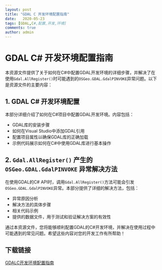 ```yaml
---
layout: post
title: "GDAL C 开发环境配置指南"
date:   2020-05-23
tags: [GDAL,C#,配置,开发,环境]
comments: true
author: admin
---
```

# GDAL C# 开发环境配置指南

本资源文件提供了关于如何在C#中配置GDAL开发环境的详细步骤，并解决了在使用`Gdal.AllRegister()`时可能遇到的`OSGeo.GDAL.GdalPINVOKE`异常问题。以下是资源文件的主要内容：

## 1. GDAL C# 开发环境配置

本部分详细介绍了如何在C#项目中配置GDAL开发环境。内容包括：

- GDAL库的安装步骤
- 如何在Visual Studio中添加GDAL引用
- 配置项目属性以确保GDAL库的正确加载
- 示例代码展示如何在C#中使用GDAL库进行基本操作

## 2. `Gdal.AllRegister()` 产生的 `OSGeo.GDAL.GdalPINVOKE` 异常解决方法

在使用GDAL的C# API时，调用`Gdal.AllRegister()`方法可能会引发`OSGeo.GDAL.GdalPINVOKE`异常。本部分提供了详细的解决方法，包括：

- 异常原因分析
- 解决方法的具体步骤
- 相关代码示例
- 提供的数据文件，用于测试和验证解决方案的有效性

通过本资源文件，您将能够顺利配置GDAL的C#开发环境，并解决在使用过程中可能遇到的常见问题。希望这些内容对您的开发工作有所帮助！

## 下载链接

[GDALC开发环境配置指南](https://pan.quark.cn/s/57f60aa0cdad)
